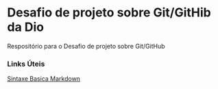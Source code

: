 # Desafio de projeto sobre Git/GitHib da Dio
Respositório para o Desafio de projeto sobre Git/GitHub



### Links Úteis
[Sintaxe Basica Markdown](https://www.markdownguide.org/getting-started/)
